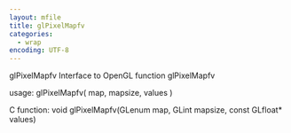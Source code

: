 ```yaml
---
layout: mfile
title: glPixelMapfv
categories:
  - wrap
encoding: UTF-8
---
```


glPixelMapfv  Interface to OpenGL function glPixelMapfv

usage:  glPixelMapfv( map, mapsize, values )

C function:  void glPixelMapfv(GLenum map, GLint mapsize, const GLfloat\* values)